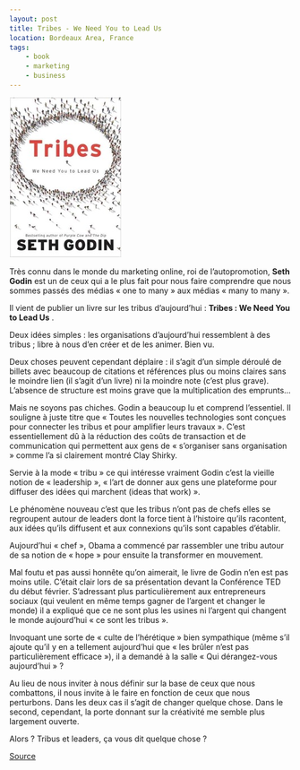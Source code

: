 ```yaml
---
layout: post
title: Tribes - We Need You to Lead Us
location: Bordeaux Area, France
tags:
    - book
    - marketing
    - business
---
```


<img src="/assets/images/blog/Couvertures/CouvLivreTribesGodin.jpg" alt="" />  


Très connu dans le monde du marketing online, roi de l’autopromotion, **Seth Godin** est un de ceux qui a le plus fait pour nous faire comprendre que nous sommes passés des médias « one to many » aux médias « many to many ».  


Il vient de publier un livre sur les tribus d’aujourd’hui : **Tribes : We Need You to Lead Us** .  


Deux idées simples : les organisations d’aujourd’hui ressemblent à des tribus ; libre à nous d’en créer et de les animer. Bien vu.  


Deux choses peuvent cependant déplaire : il s’agit d’un simple déroulé de billets avec beaucoup de citations et références plus ou moins claires sans le moindre lien (il s’agit d’un livre) ni la moindre note (c’est plus grave). L’absence de structure est moins grave que la multiplication des emprunts…  


Mais ne soyons pas chiches. Godin a beaucoup lu et comprend l’essentiel. Il souligne à juste titre que « Toutes les nouvelles technologies sont conçues pour connecter les tribus et pour amplifier leurs travaux ». C’est essentiellement dû à la réduction des coûts de transaction et de communication qui permettent aux gens de « s’organiser sans organisation » comme l’a si clairement montré Clay Shirky.  


Servie à la mode « tribu » ce qui intéresse vraiment Godin c’est la vieille notion de « leadership », « l’art de donner aux gens une plateforme pour diffuser des idées qui marchent (ideas that work) ».  


Le phénomène nouveau c’est que les tribus n’ont pas de chefs elles se regroupent autour de leaders dont la force tient à l’histoire qu’ils racontent, aux idées qu’ils diffusent et aux connexions qu’ils sont capables d’établir.  


Aujourd’hui « chef », Obama a commencé par rassembler une tribu autour de sa notion de « hope » pour ensuite la transformer en mouvement.  


Mal foutu et pas aussi honnête qu’on aimerait, le livre de Godin n’en est pas moins utile. C’était clair lors de sa présentation devant la Conférence TED du début février. S’adressant plus particulièrement aux entrepreneurs sociaux (qui veulent en même temps gagner de l’argent et changer le monde) il a expliqué que ce ne sont plus les usines ni l’argent qui changent le monde aujourd’hui « ce sont les tribus ».  


Invoquant une sorte de « culte de l’hérétique » bien sympathique (même s’il ajoute qu’il y en a tellement aujourd’hui que « les brûler n’est pas particulièrement efficace »), il a demandé à la salle « Qui dérangez-vous aujourd’hui » ?  


Au lieu de nous inviter à nous définir sur la base de ceux que nous combattons, il nous invite à le faire en fonction de ceux que nous perturbons. Dans les deux cas il s’agit de changer quelque chose. Dans le second, cependant, la porte donnant sur la créativité me semble plus largement ouverte.  


Alors ? Tribus et leaders, ça vous dit quelque chose ?   


<a href="http://pisani.blog.lemonde.fr/2009/03/17/formez-donc-votre-tribu%E2%80%A6/" hreflang="fr">Source</a>
